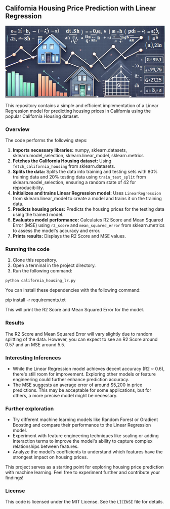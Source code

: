 ## California Housing Price Prediction with Linear Regression

![Description](https://github.com/mayankbaluni/CaliHousingPredictor/blob/main/banner.png)


This repository contains a simple and efficient implementation of a Linear Regression model for predicting housing prices in California using the popular California Housing dataset.

### Overview

The code performs the following steps:

1. **Imports necessary libraries:** numpy, sklearn.datasets, sklearn.model_selection, sklearn.linear_model, sklearn.metrics
2. **Fetches the California Housing dataset:** Using `fetch_california_housing` from sklearn.datasets.
3. **Splits the data:** Splits the data into training and testing sets with 80% training data and 20% testing data using `train_test_split` from sklearn.model_selection, ensuring a random state of 42 for reproducibility.
4. **Initializes and trains Linear Regression model:** Uses `LinearRegression` from sklearn.linear_model to create a model and trains it on the training data.
5. **Predicts housing prices:** Predicts the housing prices for the testing data using the trained model.
6. **Evaluates model performance:** Calculates R2 Score and Mean Squared Error (MSE) using `r2_score` and `mean_squared_error` from sklearn.metrics to assess the model's accuracy and error.
7. **Prints results:** Displays the R2 Score and MSE values.

### Running the code

1. Clone this repository.
2. Open a terminal in the project directory.
3. Run the following command:

```
python california_housing_lr.py
```

You can install these dependencies with the following command:

pip install -r requirements.txt

This will print the R2 Score and Mean Squared Error for the model.

### Results

The R2 Score and Mean Squared Error will vary slightly due to random splitting of the data. However, you can expect to see an R2 Score around 0.57 and an MSE around 5.5.

### Interesting Inferences

- While the Linear Regression model achieves decent accuracy (R2 ~ 0.6), there's still room for improvement. Exploring other models or feature engineering could further enhance prediction accuracy.
- The MSE suggests an average error of around $5,200 in price predictions. This may be acceptable for some applications, but for others, a more precise model might be necessary.

### Further exploration

- Try different machine learning models like Random Forest or Gradient Boosting and compare their performance to the Linear Regression model.
- Experiment with feature engineering techniques like scaling or adding interaction terms to improve the model's ability to capture complex relationships between features.
- Analyze the model's coefficients to understand which features have the strongest impact on housing prices.

This project serves as a starting point for exploring housing price prediction with machine learning. Feel free to experiment further and contribute your findings!

### License

This code is licensed under the MIT License. See the `LICENSE` file for details.


